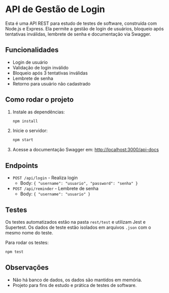# API de Gestão de Login

Esta é uma API REST para estudo de testes de software, construída com Node.js e Express. Ela permite a gestão de login de usuários, bloqueio após tentativas inválidas, lembrete de senha e documentação via Swagger.

## Funcionalidades

- Login de usuário
- Validação de login inválido
- Bloqueio após 3 tentativas inválidas
- Lembrete de senha
- Retorno para usuário não cadastrado

## Como rodar o projeto

1. Instale as dependências:
   ```bash
   npm install
   ```
2. Inicie o servidor:
   ```bash
   npm start
   ```
3. Acesse a documentação Swagger em: [http://localhost:3000/api-docs](http://localhost:3000/api-docs)

## Endpoints

- `POST /api/login` - Realiza login
  - Body: `{ "username": "usuario", "password": "senha" }`
- `POST /api/reminder` - Lembrete de senha
  - Body: `{ "username": "usuario" }`

## Testes

Os testes automatizados estão na pasta `rest/test` e utilizam Jest e Supertest. Os dados de teste estão isolados em arquivos `.json` com o mesmo nome do teste.

Para rodar os testes:

```bash
npm test
```

## Observações

- Não há banco de dados, os dados são mantidos em memória.
- Projeto para fins de estudo e prática de testes de software.
